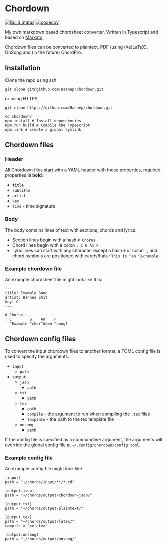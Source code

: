 # Chordown

[![Build Status](https://travis-ci.com/Hasnep/chordown.svg?branch=master)](https://travis-ci.com/Hasnep/chordown)
[![codecov](https://codecov.io/gh/Hasnep/chordown/branch/master/graph/badge.svg)](https://codecov.io/gh/Hasnep/chordown)

My own markdown based chordsheet converter. Written in Typescript and based on [Markato](https://markato.studio/).

Chordown files can be converted to plaintext, PDF (using (Xe)LaTeX), OnSong and (in the future) ChordPro.

## Installation

Clone the repo using ssh

```shell
git clone git@github.com:Hasnep/chordown.git
```

or using HTTPS

```shell
git clone https://github.com/Hasnep/chordown.git
```

```shell
cd chordown/
npm install # Install dependencies
npm run build # Compile the Typescript
npm link # create a global symlink
```

## Chordown files

### Header

All Chordown files start with a YAML header with these properties, required properties **in bold**:

- **`title`**
- `subtitle`
- `artist`
- `key`
- `time` - time signature

### Body

The body contains lines of text with sections, chords and lyrics.

- Section lines begin with a hash
  `# Chorus`
- Chord lines begin with a colon
  `: C G Am F`
- Lyric lines can start with any character except a hash `#` or colon `:`, and chord symbols are positioned with carets/hats
  `^This is ^an ^ex^ample`

### Example chordown file

An example chordsheet file might look like this:

```
---
title: Example Song
artist: Hannes Smit
key: C
---

# Chorus:
: C        G    Am    F
  ^Example ^chor^down ^song!
```

## Chordown config files

To convert the input chordown files to another format, a TOML config file is used to specify the arguments.

- `input`
  - `path`
- `output`
  - `json`
    - `path`
  - `txt`
    - `path`
  - `tex`
    - `path`
    - `compile` - the argument to run when compiling the `.tex` files
    - `template` - the path to the tex template file
  - `onsong`
    - `path`

If the config file is specified as a commandline argument, the arguments will override the global config file at `~/.config/chordown/config.toml`.

### Example config file

An example config file might look like

```
[input]
path = "~/chords/input/**/*.cd"

[output.json]
path = "~/chords/output/chordown-json/"

[output.txt]
path = "~/chords/output/plaintext/"

[output.tex]
path = "~/chords/output/latex/"
compile = "xelatex"

[output.onsong]
path = "~/chords/output/onsong/"
```
